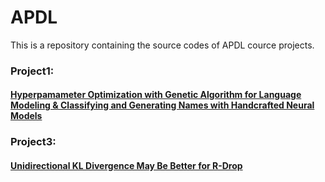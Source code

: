 # APDL
This is a repository containing the source codes of APDL cource projects.

### Project1: 
#### [Hyperpamameter Optimization with Genetic Algorithm for Language Modeling \&  Classifying and Generating Names with Handcrafted Neural Models](https://github.com/YeHaoran2001/APDL/blob/main/Task1_code/PROJECT1_APDL.pdf)

### Project3: 
#### [Unidirectional KL Divergence May Be Better for R-Drop](https://github.com/YeHaoran2001/APDL/blob/main/Project3_logs/Unidirectional%20KL%20Divergence%20May%20Be%20Better%20for%20R-Drop.pdf)
